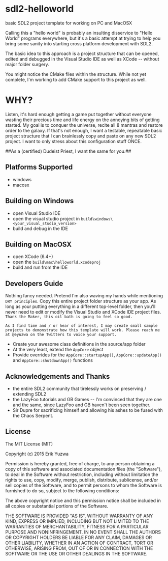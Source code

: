 # sdl2-helloworld
basic SDL2 project template for working on PC and MacOSX

Calling this a "hello world" is probably an insulting disservice to "Hello World" programs
everywhere, but it's a basic attempt at trying to help you bring some sanity into starting
cross platform development with SDL2.

The basic idea to this approach is a project structure that can be opened, edited and
debugged in the Visual Studio IDE as well as XCode -- without major folder surgery.

You might notice the CMake files within the structure. While not yet complete, I'm
working to add CMake support to this project as well.

# WHY?
Listen, it's hard enough getting a game put together without everyone wasting their precious
time and life energy on the annoying bits of getting started. My goal is to conquer the 
universe, recite all 8 mantras and restore order to the galaxy. If that's not enough, I 
want a testable, repeatable basic project structure that I can brainlessly copy and 
paste on any new SDL2 project. I want to only stress about this configuration stuff 
ONCE.

##As a (certified) Dudeist Priest, I want the same for you.##

## Platforms Supported
* windows
* macosx

## Building on Windows
* open Visual Studio IDE 
* open the visual studio project in `build\windows\<your_visual_studio_version>`
* build and debug in the IDE

## Building on MacOSX
* open XCode (6.4+)
* open the `build\mac\helloworld.xcodeproj`
* build and run from the IDE

## Developers Guide
Nothing fancy needed. Pretend I'm also waving my hands while mentioning `DRY principles`. Copy this entire
project folder structure as your app. As long as your putting everything in a different top-level folder,
then you'll never need to edit or modify the Visual Studio and XCode IDE project files. 
`Thank the Maker, this oil bath is going to feel so good.`

`As I find time and / or hear of interest, I may create small sample projects to demonstrate how this template
will work. Please reach me at @eyuzwa on the Twitters to voice your support.`

* Create your awesome class definitions in the source/app folder
* At the very least, extend the `AppCore` object
* Provide overrides for the `AppCore::startupApp()`, `AppCore::updateApp()` and `AppCore::shutdownApp()` functions

## Acknowledgements and Thanks
* the entire SDL2 community that tirelessly works on preserving / extending SDL2
* the LazyFoo tutorials and GB Games -- I'm convinced that they are one and the same, since
  LazyFoo and GB haven't been seen together.
* Sir Dupre for sacrificing himself and allowing his ashes to be fused with the Chaos Serpent.

## License

The MIT License (MIT)

Copyright (c) 2015 Erik Yuzwa

Permission is hereby granted, free of charge, to any person obtaining a copy
of this software and associated documentation files (the "Software"), to deal
in the Software without restriction, including without limitation the rights
to use, copy, modify, merge, publish, distribute, sublicense, and/or sell
copies of the Software, and to permit persons to whom the Software is
furnished to do so, subject to the following conditions:

The above copyright notice and this permission notice shall be included in all
copies or substantial portions of the Software.

THE SOFTWARE IS PROVIDED "AS IS", WITHOUT WARRANTY OF ANY KIND, EXPRESS OR
IMPLIED, INCLUDING BUT NOT LIMITED TO THE WARRANTIES OF MERCHANTABILITY,
FITNESS FOR A PARTICULAR PURPOSE AND NONINFRINGEMENT. IN NO EVENT SHALL THE
AUTHORS OR COPYRIGHT HOLDERS BE LIABLE FOR ANY CLAIM, DAMAGES OR OTHER
LIABILITY, WHETHER IN AN ACTION OF CONTRACT, TORT OR OTHERWISE, ARISING FROM,
OUT OF OR IN CONNECTION WITH THE SOFTWARE OR THE USE OR OTHER DEALINGS IN THE
SOFTWARE.






